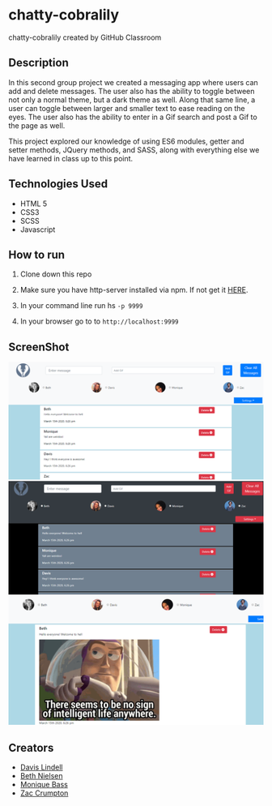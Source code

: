 # chatty-cobralily
chatty-cobralily created by GitHub Classroom

## Description
In this second group project we created a messaging app where users can add and delete messages. The user also has the ability to toggle between not only a normal theme, but a dark theme as well. Along that same line, a user can toggle between larger and smaller text to ease reading on the eyes. The user also has the ability to enter in a Gif search and post a Gif to the page as well.

This project explored our knowledge of using ES6 modules, getter and setter methods, JQuery methods, and SASS, along with everything else we have learned in class up to this point.

## Technologies Used
* HTML 5
* CSS3
* SCSS
* Javascript

## How to run
1. Clone down this repo

1. Make sure you have http-server installed via npm. If not get it [HERE](https://www.npmjs.com/package/http-server).

1. In your command line run hs `-p 9999`

1. In your browser go to to `http://localhost:9999`

## ScreenShot
![light-mode](./screenshots/light-mode.png)
![dark-mode](./screenshots/dark-mode.png)
![gif-screen](./screenshots/gif-screen.png)

## Creators
* [Davis Lindell](https://github.com/delindell)
* [Beth Nielsen](https://github.com/bethh56)
* [Monique Bass](https://github.com/Nikababy01)
* [Zac Crumpton](https://github.com/ZacCrumpton)
